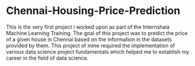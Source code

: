 # Chennai-Housing-Price-Prediction

This is the very first project i worked upon as part of the Internshala Machine Learning Training. The goal of this project was to predict the price of a given house in Chennai based on the information in the datasets provided by them. This project of mine required the implementation of various data science project fundamentals which helped me to establish my career in the field of data science.
